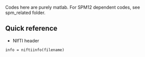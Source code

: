 Codes here are purely matlab. For SPM12 dependent codes, see spm_related folder.

## Quick reference

* NIfTI header
```
info = niftiinfo(filename)
```
